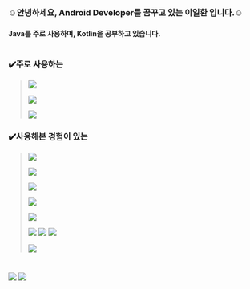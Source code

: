 

### ☺️안녕하세요, Android Developer를 꿈꾸고 있는 이일환 입니다.☺️
#### Java를 주로 사용하며, Kotlin을 공부하고 있습니다.
#
### ✔️주로 사용하는
> <a href="" target="_blank"><img src="https://img.shields.io/badge/Android-3DDC84?style=flat-square&logo=Android&logoColor=white"/></a>
> 
> <a href="" target="_blank"><img src="https://img.shields.io/badge/Java-007396?style=flat-square&logo=Java&logoColor=white"/></a>
> 
> <a href="" target="_blank"><img src="https://img.shields.io/badge/Kotlin-0095D5?style=flat-square&logo=Kotlin&logoColor=white"/></a>

### ✔️사용해본 경험이 있는
> <a href="" target="_blank"><img src="https://img.shields.io/badge/React_Native-61DAFB?style=flat-square&logo=React&logoColor=white"/></a>
> 
> <a href="" target="_blank"><img src="https://img.shields.io/badge/Java_Script-F7DF1E?style=flat-square&logo=JavaScript&logoColor=white"/></a>
> 
> <a href="" target="_blank"><img src="https://img.shields.io/badge/Amazon_AWS-232F3E?style=flat-square&logo=AmazonAWS&logoColor=white"/></a>
> 
> <a href="" target="_blank"><img src="https://img.shields.io/badge/Node.js-339933?style=flat-square&logo=Node.js&logoColor=white"/></a>
> 
> <a href="" target="_blank"><img src="https://img.shields.io/badge/Python-3776AB?style=flat-square&logo=Python&logoColor=white"/></a>
> 
> <a href="" target="_blank"><img src="https://img.shields.io/badge/C-A8B9CC?style=flat-square&logo=C&logoColor=white"/></a> <a href="" target="_blank"><img src="https://img.shields.io/badge/C++-00599C?style=flat-square&logo=C%2B%2B&logoColor=white"/></a> <a href="" target="_blank"><img src="https://img.shields.io/badge/C Sharp-239120?style=flat-square&logo=
CSharp&logoColor=white"/></a>
> 
> <a href="" target="_blank"><img src="https://img.shields.io/badge/MySQL-4479A1?style=flat-square&logo=
MySQL&logoColor=white"/></a>
#
<a href="https://blog.naver.com/poj0722" target="_blank"><img src="https://img.shields.io/badge/Blog-03C75A?style=flat-square&logo=Naver&logoColor=white"/></a>
<a href="mailto:poj0722@naver.com" target="_blank"><img src="https://img.shields.io/badge/Mail-03C75A?style=flat-square&logo=Gmail&logoColor=white"/>
</a>
